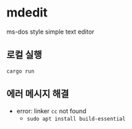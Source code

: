 # mdedit
ms-dos style simple text editor

## 로컬 실행

`cargo run`

## 에러 메시지 해결

* error: linker `cc` not found
  * `sudo apt install build-essential`
